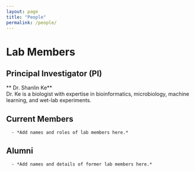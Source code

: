 ```yaml
---
layout: page
title: "People"
permalink: /people/
---
```


#     Lab Members

##    Principal Investigator (PI)
**    Dr. Shanlin Ke**  
      Dr. Ke is a biologist with expertise in bioinformatics, microbiology, machine learning, and wet-lab experiments.

##    Current Members
      - *Add names and roles of lab members here.*

##    Alumni
      - *Add names and details of former lab members here.*
